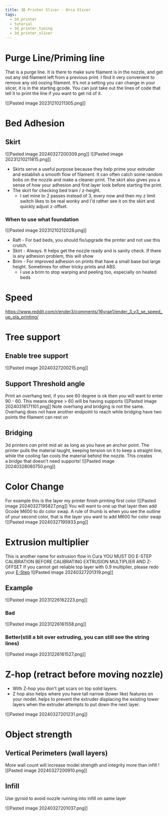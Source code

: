 ```yaml
---
title: 3D Printer Slicer - Orca Slicer
tags:
  - 3d_printer
  - tutorial
  - 3d_printer_tuning
  - 3d_printer_slicer
---
```

# Purge Line/Priming line
That is a purge line. It is there to make sure filament is in the nozzle, and get out any old filament left from a previous print. I find it very convenient to remove any old oozing filament. It’s not a setting you can change in your slicer, it is in the starting gcode. You can just take out the lines of code that tell it to print the line if you want to get rid of it.

![[Pasted image 20231210211305.png]]
# Bed Adhesion
## Skirt
![[Pasted image 20240327200309.png]]
![[Pasted image 20231210211815.png]]
- Skirts serve a useful purpose because they help prime your extruder and establish a smooth flow of filament. It can often catch some random bobs on the nozzle and make a cleaner print. The skirt also gives you a sense of how your adhesion and first layer look before starting the print.
- The skirt for checking bed tram / z-height.
	- I set mine to 2 passes instead of 3, every now and then my z limit switch likes to be real wonky and I'd rather see it on the skirt and quickly adjust z-offset.
### When to use what foundation
![[Pasted image 20231210212028.png]]
- Raft - For bad beds, you should fix/upgrade the printer and not use this crutch.
- Skirt - Always. It helps get the nozzle ready and is sanity check. If there is any adhesion problem, this will show
- Brim - For improved adhesion on prints that have a small base but large height. Sometimes for other tricky prints and ABS.
	- I use a brim to stop warping and peeling too, especially on heated beds
# Speed
https://www.reddit.com/r/ender3/comments/16yrae1/ender_3_v3_se_speed_up_pla_printing/
# Tree support
## Enable tree support
![[Pasted image 20240327200215.png]]
## Support Threshold angle
Print an overhang test, if you see 60 degree is ok then you will want to enter 90 - 60.
This means degree > 60 will be having supports
![[Pasted image 20240316171101.png]]
Note overhang and bridging is not the same. Overhang does not have another endpoint to reach while bridging have two points the filament can rest on
## Bridging
3d printers _can_ print mid air as long as you have an anchor point. The printer pulls the material taught, keeping tension on it to keep a straight line, while the cooling fan cools the material behind the nozzle. This creates a _bridge_ that doesn't need supports!
![[Pasted image 20240328080750.png]]
# Color Change
For example this is the layer my printer finish printing first color
![[Pasted image 20240327195827.png]]
You will want to one up that layer then add Gcode M600 to do color swap. A rule of thumb is when you see the outline of your second color, that is the layer you want to add M600 for color swap
![[Pasted image 20240327195933.png]]
# Extrusion multiplier
This is another name for extrusion flow in Cura
YOU MUST DO E-STEP CALIBRATION BEFORE CALIBRATING EXTRUSION MULTIPLIER AND Z-OFFSET
If you cannot get reliable top layer with 0.9 multiplier, please redo your [E-Step](https://letsprint3d.net/how-to-calibrate-the-extruder-steps-ender-3-5-cr-10/)
![[Pasted image 20240327201319.png]]
## Example
![[Pasted image 20231226162223.png]]
### Bad
![[Pasted image 20231226161558.png]]
### Better(still a bit over extruding, you can still see the string lines)
![[Pasted image 20231226161527.png]]
# Z-hop (retract before moving nozzle)
- With Z-hop you don't get scars on top solid layers.
- Z hop also helps where you have tall narrow (tower like) features on your model. helps to prevent the extruder displacing the existing tower layers when the extruder attempts to put down the next layer.

![[Pasted image 20240327201231.png]]
# Object strength
## Vertical Perimeters (wall layers)
More wall count will increase model strength and integrity more than infill
![[Pasted image 20240327200910.png]]
## Infill
Use gyroid to avoid nozzle running into infill on same layer

![[Pasted image 20240327201037.png]]
